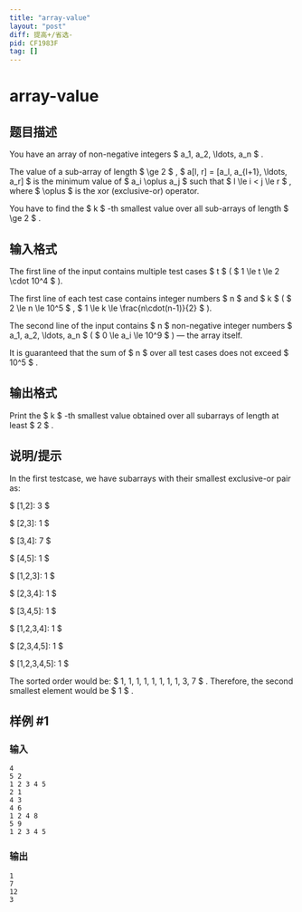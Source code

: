 ```yaml
---
title: "array-value"
layout: "post"
diff: 提高+/省选-
pid: CF1983F
tag: []
---
```


# array-value

## 题目描述

You have an array of non-negative integers $ a_1, a_2, \ldots, a_n $ .

The value of a sub-array of length $ \ge 2 $ , $ a[l, r] = [a_l, a_{l+1}, \ldots, a_r] $ is the minimum value of $ a_i \oplus a_j $ such that $ l \le i < j \le r $ , where $ \oplus $ is the xor (exclusive-or) operator.

You have to find the $ k $ -th smallest value over all sub-arrays of length $ \ge 2 $ .

## 输入格式

The first line of the input contains multiple test cases $ t $ ( $ 1 \le t \le 2 \cdot 10^4 $ ).

The first line of each test case contains integer numbers $ n $ and $ k $ ( $ 2 \le n \le 10^5 $ , $ 1 \le k \le \frac{n\cdot(n-1)}{2} $ ).

The second line of the input contains $ n $ non-negative integer numbers $ a_1, a_2, \ldots, a_n $ ( $ 0 \le a_i \le 10^9 $ ) — the array itself.

It is guaranteed that the sum of $ n $ over all test cases does not exceed $ 10^5 $ .

## 输出格式

Print the $ k $ -th smallest value obtained over all subarrays of length at least $ 2 $ .

## 说明/提示

In the first testcase, we have subarrays with their smallest exclusive-or pair as:

 $ [1,2]: 3 $

 $ [2,3]: 1 $

 $ [3,4]: 7 $

 $ [4,5]: 1 $

 $ [1,2,3]: 1 $

 $ [2,3,4]: 1 $

 $ [3,4,5]: 1 $

 $ [1,2,3,4]: 1 $

 $ [2,3,4,5]: 1 $

 $ [1,2,3,4,5]: 1 $

The sorted order would be: $ 1, 1, 1, 1, 1, 1, 1, 1, 3, 7 $ . Therefore, the second smallest element would be $ 1 $ .

## 样例 #1

### 输入

```
4
5 2
1 2 3 4 5
2 1
4 3
4 6
1 2 4 8
5 9
1 2 3 4 5
```

### 输出

```
1
7
12
3
```

